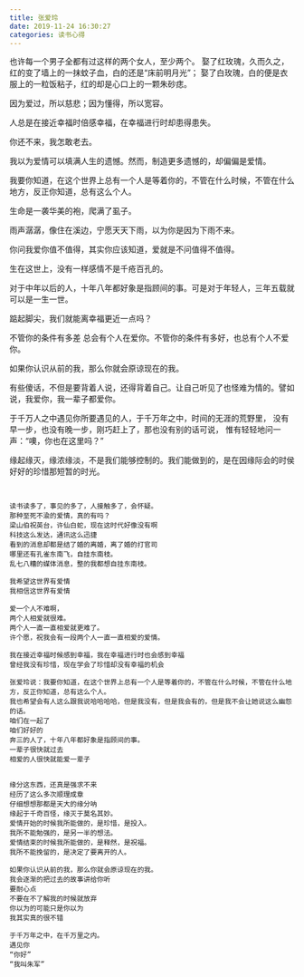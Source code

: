 ```yaml
---
title: 张爱玲
date: 2019-11-24 16:30:27
categories: 读书心得
---
```


也许每一个男子全都有过这样的两个女人，至少两个。
娶了红玫瑰，久而久之，红的变了墙上的一抹蚊子血，白的还是“床前明月光”；
娶了白玫瑰，白的便是衣服上的一粒饭粘子，红的却是心口上的一颗朱砂痣。

<!-- 我心口有朱砂痣，我床头有白月光 得不到的永远在搔动 真的是他妈的操蛋-->

因为爱过，所以慈悲；因为懂得，所以宽容。

人总是在接近幸福时倍感幸福，在幸福进行时却患得患失。

你还不来，我怎敢老去。

我以为爱情可以填满人生的遗憾。然而，制造更多遗憾的，却偏偏是爱情。

我要你知道，在这个世界上总有一个人是等着你的，不管在什么时候，不管在什么地方，反正你知道，总有这么个人。

生命是一袭华美的袍，爬满了虱子。

雨声潺潺，像住在溪边，宁愿天天下雨，以为你是因为下雨不来。

你问我爱你值不值得，其实你应该知道，爱就是不问值得不值得。

生在这世上，没有一样感情不是千疮百孔的。

对于中年以后的人，十年八年都好象是指顾间的事。可是对于年轻人，三年五载就可以是一生一世。

踮起脚尖，我们就能离幸福更近一点吗？

不管你的条件有多差 总会有个人在爱你。不管你的条件有多好，也总有个人不爱你。

如果你认识从前的我，那么你就会原谅现在的我。

有些傻话，不但是要背着人说，还得背着自己。让自己听见了也怪难为情的。譬如说，我爱你，我一辈子都爱你。

于千万人之中遇见你所要遇见的人，于千万年之中，时间的无涯的荒野里，
没有早一步，也没有晚一步，刚巧赶上了，那也没有别的话可说，
惟有轻轻地问一声：“噢，你也在这里吗？”

缘起缘灭，缘浓缘淡，不是我们能够控制的。我们能做到的，是在因缘际会的时侯好好的珍惜那短暂的时光。

```


读书读多了，事见的多了，人接触多了，会怀疑。
那种至死不渝的爱情，真的有吗？
梁山伯祝英台，许仙白蛇，现在这时代好像没有啊
科技这么发达，通讯这么迅捷
看到的消息却都是结了婚的离婚，离了婚的打官司
哪里还有孔雀东南飞，自挂东南枝。
乱七八糟的媒体消息，整的我都想自挂东南枝。

我希望这世界有爱情
我相信这世界有爱情

爱一个人不难啊，
两个人相爱就很难。
两个人一直一直相爱就更难了。
许个愿，祝我会有一段两个人一直一直相爱的爱情。

我在接近幸福时候感到幸福，我在幸福进行时也会感到幸福
曾经我没有珍惜，现在学会了珍惜却没有幸福的机会

张爱玲说：我要你知道，在这个世界上总有一个人是等着你的，不管在什么时候，不管在什么地方，反正你知道，总有这么个人。
我也希望会有人这么跟我说哈哈哈哈，但是我没有，但是我会有的，但是我不会让她说这么幽怨的话。
咱们在一起了
咱们好好的
奔三的人了，十年八年都好象是指顾间的事。
一辈子很快就过去
相爱的人很快就能爱一辈子


缘分这东西，还真是强求不来
经历了这么多次顺理成章
仔细想想那都是天大的缘分呐
缘起于千奇百怪，缘灭于莫名其妙。
爱情开始的时候我所能做的，是珍惜，是投入。
我所不能勉强的，是另一半的想法。
爱情结束的时候我所能做的，是释然，是祝福。
我所不能挽留的，是决定了要离开的人。

如果你认识从前的我，那么你就会原谅现在的我。
我会逐渐的把过去的故事讲给你听
要耐心点
不要在不了解我的时候就放弃
你以为的可能只是你以为
我其实真的很不错

于千万年之中，在千万里之内。
遇见你
“你好”
“我叫朱军”


```
